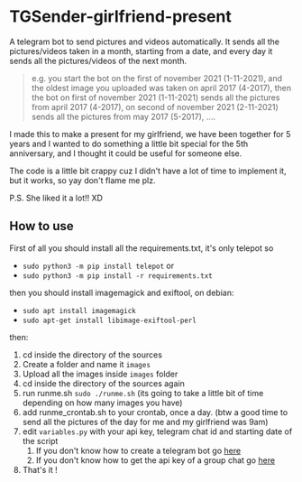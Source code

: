 # TGSender-girlfriend-present
A telegram bot to send pictures and videos automatically. It sends all the pictures/videos taken in a month, starting from a date, and every day it sends all the pictures/videos of the next month. 

> e.g. you start the bot on the first  of november 2021 (1-11-2021), and the oldest image you uploaded was taken on april 2017 (4-2017), then the bot on first of november 2021 (1-11-2021) sends all the pictures from april 2017 (4-2017), on second of november 2021 (2-11-2021) sends all the pictures from may 2017 (5-2017), ....


I made this to make a present for my girlfriend, we have been together for 5 years and I wanted to do something a little bit special for the 5th anniversary, and I thought it could be useful for someone else.

The code is a little bit crappy cuz I didn't have a lot of time to implement it, but it works, so yay don't flame me plz.

P.S.
She liked it a lot!! XD


## How to use
First of all you should install all the requirements.txt, it's only telepot so
- `sudo python3 -m pip install telepot`
or
- `sudo python3 -m pip install -r requirements.txt`

then you should install imagemagick and exiftool, on debian:
- `sudo apt install imagemagick`
- `sudo apt-get install libimage-exiftool-perl`

then:
1. cd inside the directory of the sources
2. Create a folder and name it `images`
3. Upload all the images inside `images` folder
4. cd inside the directory of the sources again
5. run runme.sh `sudo ./runme.sh` (its going to take a little bit of time depending on how many images you have)
6. add runme_crontab.sh to your crontab, once a day. (btw a good time to send all the pictures of the day for me and my girlfriend was 9am)
7. edit `variables.py` with your api key, telegram chat id and starting date of the script
   1. If you don't know how to create a telegram bot go [here](https://core.telegram.org/bots)
   2. If you don't know how to get the api key of a group chat go [here](https://stackoverflow.com/questions/32423837/telegram-bot-how-to-get-a-group-chat-id)
8. That's it !

